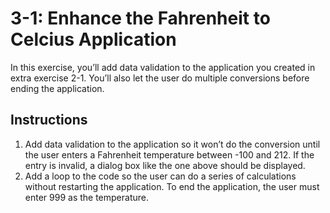 # 3-1: Enhance the Fahrenheit to Celcius Application
In this exercise, you’ll add data validation to the application you created in extra exercise 2-1. You’ll also let the user do multiple conversions before ending the application.
## Instructions
1. Add data validation to the application so it won’t do the conversion until the user enters a Fahrenheit temperature between -100 and 212. If the entry is invalid, a dialog box like the one above should be displayed.
2. Add a loop to the code so the user can do a series of calculations without restarting the application. To end the application, the user must enter 999 as the temperature.